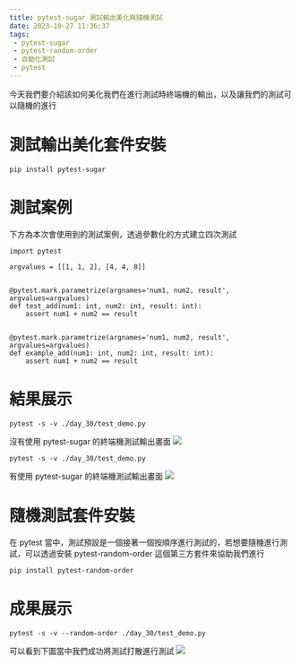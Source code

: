 ```yaml
---
title: pytest-sugar 測試輸出美化與隨機測試
date: 2023-10-27 11:36:37
tags: 
 - pytest-sugar 
 - pytest-random-order 
 - 自動化測試 
 - pytest
---
```


今天我們要介紹該如何美化我們在進行測試時終端機的輸出，以及讓我們的測試可以隨機的進行

# 測試輸出美化套件安裝
```
pip install pytest-sugar
```

# 測試案例
下方為本次會使用到的測試案例，透過參數化的方式建立四次測試
```
import pytest

argvalues = [[1, 1, 2], [4, 4, 8]]


@pytest.mark.parametrize(argnames='num1, num2, result', argvalues=argvalues)
def test_add(num1: int, num2: int, result: int):
    assert num1 + num2 == result


@pytest.mark.parametrize(argnames='num1, num2, result', argvalues=argvalues)
def example_add(num1: int, num2: int, result: int):
    assert num1 + num2 == result
```


# 結果展示
```
pytest -s -v ./day_30/test_demo.py
```
沒有使用 pytest-sugar 的終端機測試輸出畫面
![](https://hackmd.io/_uploads/r1kG13_GT.png)

```
pytest -s -v ./day_30/test_demo.py
```
有使用 pytest-sugar 的終端機測試輸出畫面
![](https://hackmd.io/_uploads/ryyu13dMT.png)

# 隨機測試套件安裝
在 pytest 當中，測試預設是一個接著一個按順序進行測試的，若想要隨機進行測試，可以透過安裝 pytest-random-order 這個第三方套件來協助我們進行

```
pip install pytest-random-order
```
# 成果展示
```
pytest -s -v --random-order ./day_30/test_demo.py
```
可以看到下圖當中我們成功將測試打散進行測試
![](https://hackmd.io/_uploads/S1Igg2dfT.png)
